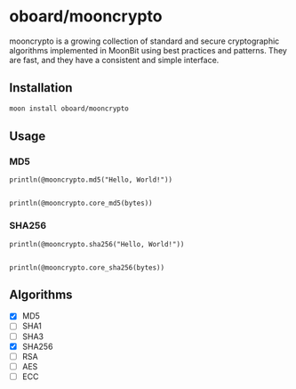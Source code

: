 # oboard/mooncrypto

mooncrypto is a growing collection of standard and secure cryptographic algorithms implemented in MoonBit using best practices and patterns. They are fast, and they have a consistent and simple interface.

## Installation

```bash
moon install oboard/mooncrypto
```

## Usage

### MD5

```moonbit
println(@mooncrypto.md5("Hello, World!"))


println(@mooncrypto.core_md5(bytes))
```

### SHA256

```moonbit
println(@mooncrypto.sha256("Hello, World!"))


println(@mooncrypto.core_sha256(bytes))
```

## Algorithms

- [x] MD5
- [ ] SHA1
- [ ] SHA3
- [x] SHA256
- [ ] RSA
- [ ] AES
- [ ] ECC
